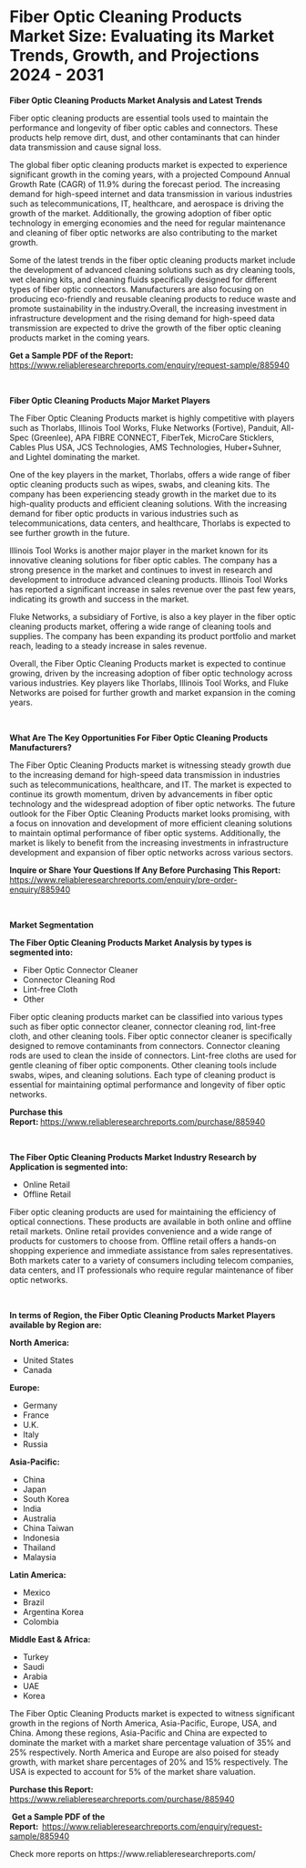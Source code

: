 <p><h1>Fiber Optic Cleaning Products Market Size: Evaluating its Market Trends, Growth, and Projections 2024 - 2031</h1></p><p><strong>Fiber Optic Cleaning Products Market Analysis and Latest Trends</strong></p>
<p><p>Fiber optic cleaning products are essential tools used to maintain the performance and longevity of fiber optic cables and connectors. These products help remove dirt, dust, and other contaminants that can hinder data transmission and cause signal loss.</p><p>The global fiber optic cleaning products market is expected to experience significant growth in the coming years, with a projected Compound Annual Growth Rate (CAGR) of 11.9% during the forecast period. The increasing demand for high-speed internet and data transmission in various industries such as telecommunications, IT, healthcare, and aerospace is driving the growth of the market. Additionally, the growing adoption of fiber optic technology in emerging economies and the need for regular maintenance and cleaning of fiber optic networks are also contributing to the market growth.</p><p>Some of the latest trends in the fiber optic cleaning products market include the development of advanced cleaning solutions such as dry cleaning tools, wet cleaning kits, and cleaning fluids specifically designed for different types of fiber optic connectors. Manufacturers are also focusing on producing eco-friendly and reusable cleaning products to reduce waste and promote sustainability in the industry.Overall, the increasing investment in infrastructure development and the rising demand for high-speed data transmission are expected to drive the growth of the fiber optic cleaning products market in the coming years.</p></p>
<p><strong>Get a Sample PDF of the Report:&nbsp;</strong> <a href="https://www.reliableresearchreports.com/enquiry/request-sample/885940">https://www.reliableresearchreports.com/enquiry/request-sample/885940</a></p>
<p>&nbsp;</p>
<p><strong>Fiber Optic Cleaning Products Major Market Players</strong></p>
<p><p>The Fiber Optic Cleaning Products market is highly competitive with players such as Thorlabs, Illinois Tool Works, Fluke Networks (Fortive), Panduit, All-Spec (Greenlee), APA FIBRE CONNECT, FiberTek, MicroCare Sticklers, Cables Plus USA, JCS Technologies, AMS Technologies, Huber+Suhner, and Lightel dominating the market. </p><p>One of the key players in the market, Thorlabs, offers a wide range of fiber optic cleaning products such as wipes, swabs, and cleaning kits. The company has been experiencing steady growth in the market due to its high-quality products and efficient cleaning solutions. With the increasing demand for fiber optic products in various industries such as telecommunications, data centers, and healthcare, Thorlabs is expected to see further growth in the future.</p><p>Illinois Tool Works is another major player in the market known for its innovative cleaning solutions for fiber optic cables. The company has a strong presence in the market and continues to invest in research and development to introduce advanced cleaning products. Illinois Tool Works has reported a significant increase in sales revenue over the past few years, indicating its growth and success in the market.</p><p>Fluke Networks, a subsidiary of Fortive, is also a key player in the fiber optic cleaning products market, offering a wide range of cleaning tools and supplies. The company has been expanding its product portfolio and market reach, leading to a steady increase in sales revenue.</p><p>Overall, the Fiber Optic Cleaning Products market is expected to continue growing, driven by the increasing adoption of fiber optic technology across various industries. Key players like Thorlabs, Illinois Tool Works, and Fluke Networks are poised for further growth and market expansion in the coming years.</p></p>
<p>&nbsp;</p>
<p><strong>What Are The Key Opportunities For Fiber Optic Cleaning Products Manufacturers?</strong></p>
<p><p>The Fiber Optic Cleaning Products market is witnessing steady growth due to the increasing demand for high-speed data transmission in industries such as telecommunications, healthcare, and IT. The market is expected to continue its growth momentum, driven by advancements in fiber optic technology and the widespread adoption of fiber optic networks. The future outlook for the Fiber Optic Cleaning Products market looks promising, with a focus on innovation and development of more efficient cleaning solutions to maintain optimal performance of fiber optic systems. Additionally, the market is likely to benefit from the increasing investments in infrastructure development and expansion of fiber optic networks across various sectors.</p></p>
<p><strong>Inquire or Share Your Questions If Any Before Purchasing This Report:</strong> <a href="https://www.reliableresearchreports.com/enquiry/pre-order-enquiry/885940">https://www.reliableresearchreports.com/enquiry/pre-order-enquiry/885940</a></p>
<p>&nbsp;</p>
<p><strong>Market Segmentation</strong></p>
<p><strong>The Fiber Optic Cleaning Products Market Analysis by types is segmented into:</strong></p>
<p><ul><li>Fiber Optic Connector Cleaner</li><li>Connector Cleaning Rod</li><li>Lint-free Cloth</li><li>Other</li></ul></p>
<p><p>Fiber optic cleaning products market can be classified into various types such as fiber optic connector cleaner, connector cleaning rod, lint-free cloth, and other cleaning tools. Fiber optic connector cleaner is specifically designed to remove contaminants from connectors. Connector cleaning rods are used to clean the inside of connectors. Lint-free cloths are used for gentle cleaning of fiber optic components. Other cleaning tools include swabs, wipes, and cleaning solutions. Each type of cleaning product is essential for maintaining optimal performance and longevity of fiber optic networks.</p></p>
<p><strong>Purchase this Report:&nbsp;</strong><a href="https://www.reliableresearchreports.com/purchase/885940">https://www.reliableresearchreports.com/purchase/885940</a></p>
<p>&nbsp;</p>
<p><strong>The Fiber Optic Cleaning Products Market Industry Research by Application is segmented into:</strong></p>
<p><ul><li>Online Retail</li><li>Offline Retail</li></ul></p>
<p><p>Fiber optic cleaning products are used for maintaining the efficiency of optical connections. These products are available in both online and offline retail markets. Online retail provides convenience and a wide range of products for customers to choose from. Offline retail offers a hands-on shopping experience and immediate assistance from sales representatives. Both markets cater to a variety of consumers including telecom companies, data centers, and IT professionals who require regular maintenance of fiber optic networks.</p></p>
<p>&nbsp;</p>
<p><strong>In terms of Region, the Fiber Optic Cleaning Products Market Players available by Region are:</strong></p>
<p>
    <p> <strong> North America: </strong>
        <ul>
            <li>United States</li>
            <li>Canada</li>
        </ul>
        </p> 
    <p> <strong> Europe: </strong>
        <ul>
            <li>Germany</li>
            <li>France</li>
            <li>U.K.</li>
            <li>Italy</li>
            <li>Russia</li>
        </ul>
        </p> 
    <p> <strong> Asia-Pacific: </strong>
        <ul>
            <li>China</li>
            <li>Japan</li>
            <li>South Korea</li>
            <li>India</li>
            <li>Australia</li>
            <li>China Taiwan</li>
            <li>Indonesia</li>
            <li>Thailand</li>
            <li>Malaysia</li>
        </ul>
        </p> 
    <p> <strong> Latin America: </strong>
        <ul>
            <li>Mexico</li>
            <li>Brazil</li>
            <li>Argentina Korea</li>
            <li>Colombia</li>
        </ul>
        </p> 
    <p> <strong> Middle East & Africa: </strong>
        <ul>
            <li>Turkey</li>
            <li>Saudi</li>
            <li>Arabia</li>
            <li>UAE</li>
            <li>Korea</li>
        </ul>
    </p>
    </p>
<p><p>The Fiber Optic Cleaning Products market is expected to witness significant growth in the regions of North America, Asia-Pacific, Europe, USA, and China. Among these regions, Asia-Pacific and China are expected to dominate the market with a market share percentage valuation of 35% and 25% respectively. North America and Europe are also poised for steady growth, with market share percentages of 20% and 15% respectively. The USA is expected to account for 5% of the market share valuation.</p></p>
<p><strong>Purchase this Report: </strong><a href="https://www.reliableresearchreports.com/purchase/885940">https://www.reliableresearchreports.com/purchase/885940</a></p>
<p>&nbsp;<strong>Get a Sample PDF of the Report:&nbsp;&nbsp;</strong><a href="https://www.reliableresearchreports.com/enquiry/request-sample/885940">https://www.reliableresearchreports.com/enquiry/request-sample/885940</a></p>
<p><strong></strong></p>
<p>Check more reports on https://www.reliableresearchreports.com/</p>